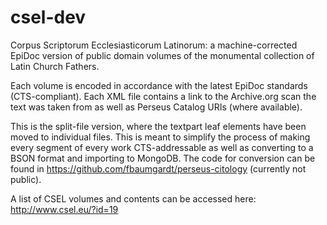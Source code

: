 csel-dev
========

Corpus Scriptorum Ecclesiasticorum Latinorum: a machine-corrected EpiDoc version of public domain volumes of the monumental collection of Latin Church Fathers. 

Each volume is encoded in accordance with the latest EpiDoc standards (CTS-compliant). Each XML file contains a link to the Archive.org scan the text was taken from as well as Perseus Catalog URIs (where available). 

This is the split-file version, where the textpart leaf elements have been moved to individual files. This is meant to simplify the process of making every segment of every work CTS-addressable as well as converting to a BSON format and importing to MongoDB. The code for conversion can be found in https://github.com/fbaumgardt/perseus-citology (currently not public).

A list of CSEL volumes and contents can be accessed here: http://www.csel.eu/?id=19
